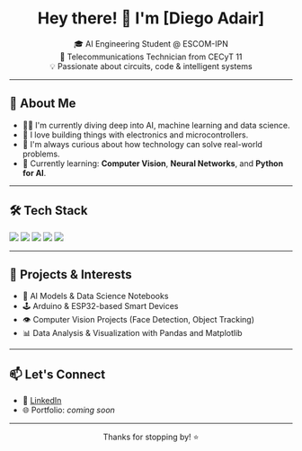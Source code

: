 <h1 align="center">Hey there! 👋 I'm [Diego Adair]</h1>

<p align="center">
  🎓 AI Engineering Student @ ESCOM-IPN <br>
  📡 Telecommunications Technician from CECyT 11 <br>
  💡 Passionate about circuits, code & intelligent systems <br>
</p>

---

## 🚀 About Me

- 👨‍💻 I'm currently diving deep into AI, machine learning and data science.
- 🔌 I love building things with electronics and microcontrollers.
- 🧠 I'm always curious about how technology can solve real-world problems.
- 🌱 Currently learning: **Computer Vision**, **Neural Networks**, and **Python for AI**.

---

## 🛠️ Tech Stack

<p>
  <img src="https://img.shields.io/badge/Python-3776AB?style=for-the-badge&logo=python&logoColor=white"/>
  <img src="https://img.shields.io/badge/Arduino-00979D?style=for-the-badge&logo=arduino&logoColor=white"/>
  <img src="https://img.shields.io/badge/C/C++-00599C?style=for-the-badge&logo=cplusplus&logoColor=white"/>
  <img src="https://img.shields.io/badge/OpenCV-5C3EE8?style=for-the-badge&logo=opencv&logoColor=white"/>
  <img src="https://img.shields.io/badge/Linux-FCC624?style=for-the-badge&logo=linux&logoColor=black"/>
</p>

---

## 🧩 Projects & Interests

- 🤖 AI Models & Data Science Notebooks
- 🕹️ Arduino & ESP32-based Smart Devices
- 👁️ Computer Vision Projects (Face Detection, Object Tracking)
- 📊 Data Analysis & Visualization with Pandas and Matplotlib

---

## 📫 Let's Connect

- 💼 [LinkedIn]([https://linkedin.com/in/yourusername](https://www.linkedin.com/in/viveros-ramirez-diego-adair-090731359/))
- 🌐 Portfolio: *coming soon*

---

<p align="center">Thanks for stopping by! ⭐</p>
